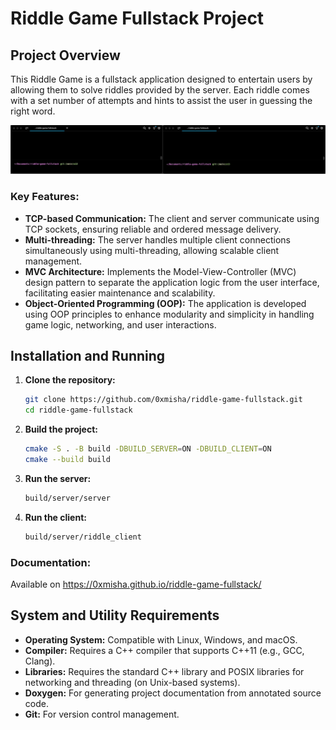 # Riddle Game Fullstack Project

## Project Overview
This Riddle Game is a fullstack application designed to entertain users by allowing them to solve riddles provided by the server. Each riddle comes with a set number of attempts and hints to assist the user in guessing the right word.

![gameplay](misc/gameplay.gif)


### Key Features:
- **TCP-based Communication:** The client and server communicate using TCP sockets, ensuring reliable and ordered message delivery.
- **Multi-threading:** The server handles multiple client connections simultaneously using multi-threading, allowing scalable client management.
- **MVC Architecture:** Implements the Model-View-Controller (MVC) design pattern to separate the application logic from the user interface, facilitating easier maintenance and scalability.
- **Object-Oriented Programming (OOP):** The application is developed using OOP principles to enhance modularity and simplicity in handling game logic, networking, and user interactions.

## Installation and Running
1. **Clone the repository:**
   ```bash
   git clone https://github.com/0xmisha/riddle-game-fullstack.git
   cd riddle-game-fullstack
    ```
2. **Build the project:**
   ```bash
   cmake -S . -B build -DBUILD_SERVER=ON -DBUILD_CLIENT=ON
   cmake --build build
   ```
3. **Run the server:**
    ```bash
   build/server/server
   ```

4. **Run the client:**
    ```bash
   build/server/riddle_client
   ```

### Documentation:
Available on https://0xmisha.github.io/riddle-game-fullstack/

## System and Utility Requirements
- **Operating System:** Compatible with Linux, Windows, and macOS.
- **Compiler:** Requires a C++ compiler that supports C++11 (e.g., GCC, Clang).
- **Libraries:** Requires the standard C++ library and POSIX libraries for networking and threading (on Unix-based systems).
- **Doxygen:** For generating project documentation from annotated source code.
- **Git:** For version control management.
